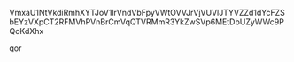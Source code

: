 VmxaU1NtVkdiRmhXYTJoV1lrVndVbFpyVWtOVVJrVjVUVlJTYVZZd1dYcFZS
bEYzVXpCT2RFMVhPVnBrCmVqQTVRMmR3YkZwSVp6MEtDbUZyWWc9PQoKdXhx

qor